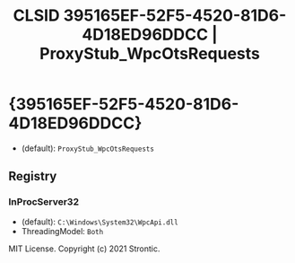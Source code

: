 ﻿---
title: "CLSID 395165EF-52F5-4520-81D6-4D18ED96DDCC | ProxyStub_WpcOtsRequests"
excerpt: What is COM-Object CLSID 395165EF-52F5-4520-81D6-4D18ED96DDCC?
---

# {395165EF-52F5-4520-81D6-4D18ED96DDCC}

* (default): `ProxyStub_WpcOtsRequests`

## Registry


### InProcServer32

* (default): `C:\Windows\System32\WpcApi.dll`
* ThreadingModel: `Both`

MIT License. Copyright (c) 2021 Strontic.


